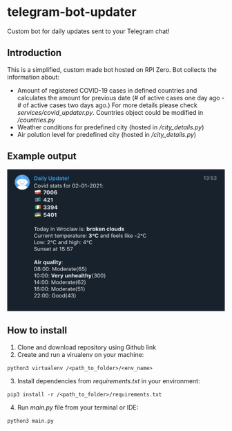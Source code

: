 # telegram-bot-updater
Custom bot for daily updates sent to your Telegram chat!

## Introduction

This is a simplified, custom made bot hosted on RPI Zero. Bot collects the information about:

* Amount of registered COVID-19 cases in defined countries and calculates the amount for previous date (# of active cases one day ago - # of active cases two days ago.) For more details please check <i>services/covid_updater.py</i>. Countries object could be modified in <i>/countries.py</i>
* Weather conditions for predefined city (hosted in <i>/city_details.py</i>)
* Air polution level for predefined city (hosted in <i>/city_details.py</i>)


## Example output
![image](https://raw.githubusercontent.com/dyeroshenko/telegram-bot-updater/main/Screenshot%202021-01-03%20at%2014.15.40.png)

 
## How to install

1. Clone and download repository using Github link
2. Create and run a virualenv on your machine: 
```
python3 virtualenv /<path_to_folder>/<env_name>
```

3. Install dependencies from <i>requirements.txt</i> in your environment:
```
pip3 install -r /<path_to_folder>/requirements.txt
```
4. Run <i>main.py</i> file from your terminal or IDE: 

```
python3 main.py
```



